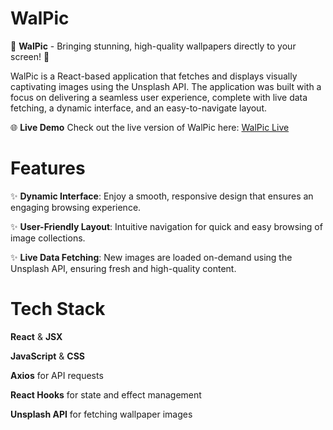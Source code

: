 # WalPic

🚀 **WalPic** - Bringing stunning, high-quality wallpapers directly to your screen! 🚀

WalPic is a React-based application that fetches and displays visually captivating images using the Unsplash API. The application was built with a focus on delivering a seamless user experience, complete with live data fetching, a dynamic interface, and an easy-to-navigate layout.

🌐 **Live Demo**
Check out the live version of WalPic here: [WalPic Live](https://walpic.netlify.app/)

# Features

✨ **Dynamic Interface**: Enjoy a smooth, responsive design that ensures an engaging browsing experience.

✨ **User-Friendly Layout**: Intuitive navigation for quick and easy browsing of image collections.

✨ **Live Data Fetching**: New images are loaded on-demand using the Unsplash API, ensuring fresh and high-quality content.

# Tech Stack

**React** & **JSX**

**JavaScript** & **CSS**

**Axios** for API requests

**React Hooks** for state and effect management

**Unsplash API** for fetching wallpaper images
